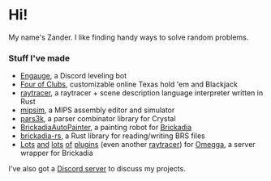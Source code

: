 # Hi!

My name's Zander. I like finding handy ways to solve random problems.

### Stuff I've made

* [Engauge](https://engau.ge/), a Discord leveling bot
* [Four of Clubs](https://fourof.club/), customizable online Texas hold 'em and Blackjack
* [raytracer](https://github.com/voximity/raytracer), a raytracer + scene description language interpreter written in Rust
* [mipsim](https://github.com/voximity/mipsim), a MIPS assembly editor and simulator
* [pars3k](https://github.com/voximity/pars3k), a parser combinator library for Crystal
* [BrickadiaAutoPainter](https://github.com/brickadia-community/BrickadiaAutoPainter), a painting robot for [Brickadia](https://brickadia.com/)
* [brickadia-rs](https://github.com/brickadia-community/brickadia-rs), a Rust library for reading/writing BRS files
* [Lots](https://github.com/voximity/omegga-teleports) [and](https://github.com/voximity/omegga-behind-you) [lots](https://github.com/voximity/omegga-behind-you) [of](https://github.com/voximity/omegga-hints) [plugins](https://github.com/voximity/omegga-mail) (even another [raytracer](https://github.com/voximity/omegga-raytracer-cr)) for [Omegga](https://github.com/brickadia-community/omegga), a server wrapper for Brickadia

I've also got a [Discord server](https://discord.gg/NavWk8S2hx) to discuss my projects.
